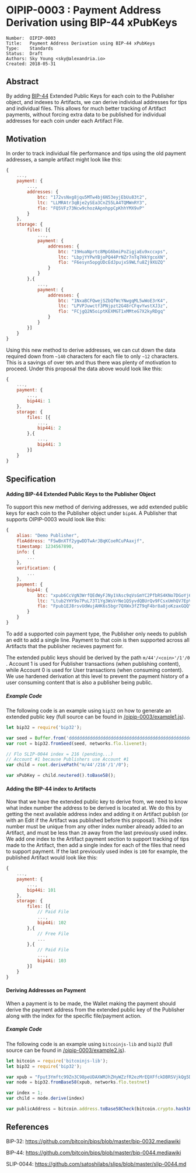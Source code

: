 # OIPIP-0003 : Payment Address Derivation using BIP-44 xPubKeys

```
Number:  OIPIP-0003
Title:   Payment Address Derivation using BIP-44 xPubKeys
Type:    Standards
Status:  Draft
Authors: Sky Young <sky@alexandria.io>
Created: 2018-05-31
```

## Abstract

By adding [BIP-44](https://github.com/bitcoin/bips/blob/master/bip-0044.mediawiki) Extended Public Keys for each coin to the Publisher object, and indexes to Artifacts, we can derive individual addresses for tips and individual files. This allows for much better tracking of Artifact payments, without forcing extra data to be published for individual addresses for each coin under each Artifact File.

## Motivation

In order to track individual file performance and tips using the old payment addresses, a sample artifact might look like this:

```javascript
{
    ...,
    payment: {
        ...,
        addresses: {
            btc: "172vsNxg8jqu5MTw4bj6N53eyjEbUu83t2",
            ltc: "LLMRAtr3qBje2ySEa3CnZ55LA4TQMWnRY3",
            flo: "FQ5VFz73Ncw9chozAApnhppCpKhhYMX9vP"
        }
    },
    storage: {
        files: [{
            ...,
            payment: {
                addresses: {
                    btc: "19HuaNprtc8MpG6bmiPoZigjaEu9xccxps",
                    ltc: "LbpjYYPwYBjoPQ44PrNZr7nTq7HkYgcoXN",
                    flo: "F6esyn5opgUDcEdJpujxS9WLfu8Zj9XUZQ"
                }
            }
        },{
            ...,
            payment: {
                addresses: {
                    btc: "1NxaBCFQwejSZbQfWcYNwgqML5wWoE3rK4",
                    ltc: "LPVPJuwctf3PNjpzt2G48rCFqvYwstXJ3z",
                    flo: "FCjgQ2N5oiptKEXMGT1xMMteG7X2kyRDgq"
                }
            }
        }]
    }
}
```

Using this new method to derive addresses, we can cut down the data required down from `~140` characters for each file to only `~12` characters. This is a savings of over `90%` and thus there was plenty of motivation to proceed. Under this proposal the data above would look like this:

```javascript
{
    ...,
    payment: {
        ...,
        bip44i: 1
    },
    storage: {
        files: [{
            ...,
            bip44i: 2
        },{
            ...,
            bip44i: 3
        }]
    }
}
```

## Specification

#### Adding BIP-44 Extended Public Keys to the Publisher Object

To support this new method of deriving addresses, we add extended public keys for each coin to the Publisher object under `bip44`. A Publisher that supports OIPIP-0003 would look like this:

```javascript
{
    alias: "Demo Publisher",
    floAddress: "FSwBnXTf2ygwDDTwArJBqKCoeRCuPAaxjf",
    timestamp: 1234567890,
    info: {
        ...
    },
    verification: {
        ...    
    },
    payment: {
        bip44: {
            btc: "xpub6CcVgN3WrfQEdWyFJNy1VAsc9qVsGmYC2PfbRS4KNo7DGoYj6stQpriKyN5spPbDUYUnAdyTk4SdiCJn7ZB8UZ7UcRPtmRU3Q9cndmBhRjT",
            ltc: "Ltub2YHY9o7PuL73T1Yg3WsVrNe1QSyvdQBUrQv9FCsxUmhQV7EpVyzHw19FhhC4y26xgm1SB6NUhmvn6ixpzyLqWuMHnXQq3zGFitFoAZfTn7z",
            flo: "Fpub1EJ8rsvUdWujAHK6s5bgr7QXWx3fZT9qF4br8a8joKzaxGQQYAZ8PPYXmursU1gzy395J97dKrWkjHkS1dTWXjBGstZLgBCRR1xKS8dtr8r"
        }
    }
}
```

To add a supported coin payment type, the Publisher only needs to publish an edit to add a single line. Payment to that coin is then supported across all Artifacts that the publisher recieves payment for.

The extended public keys should be derived by the path `m/44'/<coin>'/1'/0` . Account 1 is used for Publisher transactions (when publishing content), while Account 0 is used for User transactions (when consuming content). We use hardened derivation at this level to prevent the payment history of a user consuming content that is also a publisher being public.

##### Example Code

The following code is an example using `bip32` on how to generate an extended public key (full source can be found in [/oipip-0003/example1.js](https://github.com/oipwg/oipips/blob/master/oipip-0003/example1.js)).

```javascript
let bip32 = require('bip32');

var seed = Buffer.from('dddddddddddddddddddddddddddddddddddddddddddddddddddddddddddddddd', 'hex');
var root = bip32.fromSeed(seed, networks.flo.livenet);

// Flo SLIP-0044 index = 216 (pending...)
// Account #1 because Publishers use Account #1
var child = root.derivePath("m/44'/216'/1'/0");

var xPubKey = child.neutered().toBase58();
```

#### Adding the BIP-44 index to Artifacts

Now that we have the extended public key to derive from, we need to know what index number the address to be derived is located at. We do this by getting the next available address index and adding it on Artifact publish (or with an Edit if the Artifact was published before this proposal). This index number must be unique from any other index number already added to an Artifact, and must be less than `20` away from the last previously used index. We add one index to the Artifact payment section to support tracking of tips made to the Artifact, then add a single index for each of the files that need to support payment. If the last previously used index is `100` for example, the published Artifact would look like this:

```javascript
{
    ...,
    payment: {
        ...,
        bip44i: 101
    },
    storage: {
        files: [{
            // Paid File
            ...,
            bip44i: 102
        },{
            // Free File
            ...
        },{
            // Paid File
            ...,
            bip44i: 103
        }]
    }
}
```

#### Deriving Addresses on Payment

When a payment is to be made, the Wallet making the payment should derive the payment address from the extended public key of the Publisher along with the index for the specific file/payment action.

##### Example Code

The following code is an example using `bitcoinjs-lib` and `bip32` (full source can be found in [/oipip-0003/example2.js](https://github.com/oipwg/oipips/blob/master/oipip-0003/example2.js)).

```javascript
let bitcoin = require('bitcoinjs-lib');
let bip32 = require('bip32');

var xpub = "Fput3Ymftc99Zn3C98peUDAXWMJhZHyWZzfR2ezMrEQXFfckDBRSVjkQg5DLUKsJHYEcASQh6P2hwajx5AKa7aZYXF8SPqAP5ZNK9HTv26brTQ5";
var node = bip32.fromBase58(xpub, networks.flo.testnet)

var index = 1;
var child = node.derive(index)

var publicAddress = bitcoin.address.toBase58Check(bitcoin.crypto.hash160(child.publicKey), networks.flo.testnet.pubKeyHash)
```

## References

BIP-32: https://github.com/bitcoin/bips/blob/master/bip-0032.mediawiki

BIP-44: https://github.com/bitcoin/bips/blob/master/bip-0044.mediawiki

SLIP-0044: https://github.com/satoshilabs/slips/blob/master/slip-0044.md